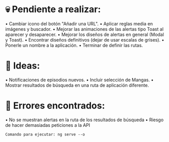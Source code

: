 # 💀 Pendiente a realizar:

• Cambiar icono del botón "Añadir una URL".
• Aplicar reglas media en imágenes y buscador.
• Mejorar las animaciones de las alertas tipo Toast al aparecer y desaparecer.
• Mejorar los diseños de alertas en general (Modal y Toast).
• Encontrar diseños definitivos (dejar de usar escalas de grises).
• Ponerle un nombre a la aplicación.
• Terminar de definir las rutas.

# 🧠 Ideas:

• Notificaciones de episodios nuevos.
• Incluir selección de Mangas.
• Mostrar resultados de búsqueda en una ruta de aplicación diferente.

# 🐞 Errores encontrados:

• No se muestran alertas en la ruta de los resultados de búsqueda
• Riesgo de hacer demasiadas peticiones a la API

    Comando para ejecutar: ng serve --o
